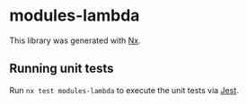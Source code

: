 # modules-lambda

This library was generated with [Nx](https://nx.dev).

## Running unit tests

Run `nx test modules-lambda` to execute the unit tests via [Jest](https://jestjs.io).
